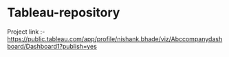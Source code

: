 # Tableau-repository

Project link :-https://public.tableau.com/app/profile/nishank.bhade/viz/Abccompanydashboard/Dashboard1?publish=yes
